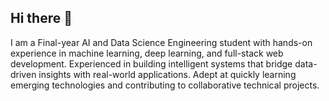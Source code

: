 ## Hi there 👋

 I am a Final-year AI and Data Science Engineering student with hands-on experience
 in machine learning, deep learning, and full-stack web development.
 Experienced in building intelligent systems that bridge data-driven insights
 with real-world applications. Adept at quickly learning emerging technologies
 and contributing to collaborative technical projects.
<!--
**Dhivyakirthikannan/Dhivyakirthikannan** is a ✨ _special_ ✨ repository because its `README.md` (this file) appears on your GitHub profile.

Here are some ideas to get you started:

- 🔭 I’m currently working on ...
- 🌱 I’m currently learning ...
- 👯 I’m looking to collaborate on ...
- 🤔 I’m looking for help with ...
- 💬 Ask me about ...
- 📫 How to reach me: ...
- 😄 Pronouns: ...
- ⚡ Fun fact: ...
-->
